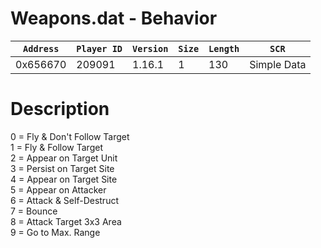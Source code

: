 # Weapons.dat - Behavior

| `Address` | `Player ID` | `Version` | `Size` | `Length` | `SCR` |
| ---------- | ----------- | --------- | ------ | -------- | ---- |
| 0x656670 | 209091 | 1.16.1 | 1 | 130 | Simple Data |

# Description

0 = Fly & Don't Follow Target<br>1 = Fly & Follow Target<br>2 = Appear on Target Unit<br>3 = Persist on Target Site<br>4 = Appear on Target Site<br>5 = Appear on Attacker<br>6 = Attack & Self-Destruct<br>7 = Bounce<br>8 = Attack Target 3x3 Area<br>9 = Go to Max. Range